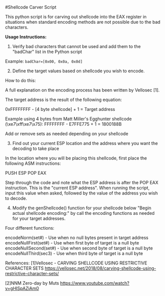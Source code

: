 #Shellcode Carver Script

This python script is for carving out shellcode into the EAX register in situations when standard encoding methods are not possible due to the bad characters.

**Usage Instructions:**

1. Verify bad characters that cannot be used and add them to the "badChar" list in the Python script

Example: 
`
badChar=[0x00, 0x0a, 0x0d]
`

2. Define the target values based on shellcode you wish to encode. 

How to do this:

A full explanation on the encoding process has been written by Vellosec [1].

The target address is the result of the following equation:

0xFFFFFFFF - [4 byte shellcode] + 1 = Target address

Example using 4 bytes from Matt Miller's Egghunter shellcode (\xe7\xff\xe7\x75):
FFFFFFFF - E7FFE775 + 1 = 1800188B

Add or remove sets as needed depending on your shellcode


3. Find out your current ESP location and the address where you want the decoding to take place

In the location where you will be placing this shellcode, first place the following ASM instructions:

PUSH ESP
POP EAX

Step through the code and note what the ESP address is after the POP EAX instruction. This is the "current ESP address". 
When running the script, input this value when asked, followed by the value of the address you wish to decode.


4. Modify the genShellcode() function for your shellcode below "Begin actual shellcode encoding:" by call the encoding functions as needed for your target addresses.

Four different functions:

encodeNorm(set#) - Use when no null bytes present in target address
encodeNullFirst(set#) - Use when first byte of target is a null byte
encodeNullSecond(set#) - Use when second byte of target is a null byte
encodeNullThird(sec3) - Use when third byte of target is a null byte


References:
[1]Vellosec - CARVING SHELLCODE USING RESTRICTIVE CHARACTER SETS 
https://vellosec.net/2018/08/carving-shellcode-using-restrictive-character-sets/

[2]NNM Zero-day by Muts
https://www.youtube.com/watch?v=gHISpAZiAm0


